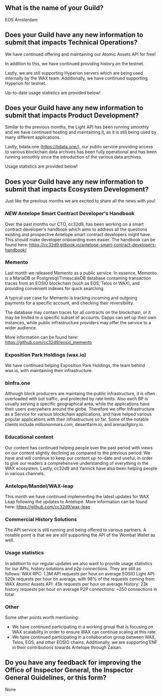 ## What is the name of your Guild?

EOS Amsterdam

## Does your Guild have any new information to submit that impacts Technical Operations?

We have continued offering and maintaining our Atomic Assets API for free!

In addition to this, we have continued providing history on the testnet.

Lastly, we are still supporting Hyperion servers which are being used internally by the WAX team. Additionally, we have continued supporting Hyperion for testnet.

Up-to-date usage statistics are provided below!

## Does your Guild have any new information to submit that impacts Product Development?
Similar to the previous months, the Light API has been running smoothly and we have continued hosting and maintaining it, as it is still being used by many different applications.

Lastly, bdata.one (https://bdata.one/), our public service providing access to various blockchain data archives has been fully operational and has been running smoothly since the introduction of the various data archives.

Usage statistics are provided below!

## Does your Guild have any new information to submit that impacts Ecosystem Development?
Just like the previous months we are excited to share all the news with you!

### *NEW* Antelope Smart Contract Developer's Handbook
Over the past months our CTO, cc32d9, has been working on a smart contract developer's handbook which aims to address all the questions existing and prospective Antelope smart contract developers might have. This should make developer onboarding even easier. The handbook can be found here: https://cc32d9.gitbook.io/antelope-smart-contract-developers-handbook/

### Memento
Last month we released Memento as a public service. In essence, Memento is a MariaDB or Postgresql/TimescaleDB database containing transaction traces from an EOSIO blockchain (such as EOS, Telos or WAX), and providing convenient indexes for quick searching.

A typical use case for Memento is tracking incoming and outgoing payments for a specific account, and checking their reversibility.

The database may contain traces for all contracts on the blockchain, or it may be limited to a specific subset of accounts. Dapps can set up their own instances, while public infrastructure providers may offer the service to a wider audience.

More information can be found here: https://github.com/cc32d9/eosio_memento

### Exposition Park Holdings (wax.io)
We have continued helping Exposition Park Holdings, the team behind wax.io, with maintaining their infrastructure.

### bInfra.one
Although block producers are maintaing the public infrastructure, it is often overloaded with bot traffic, and protected by rate limits. Also each BP is usually serving a specific geographical area, while the applications have their users everywhere around the globe. Therefore we offer Infrastructure as a Service for various blockchain applications, and have helped various popular applications with their infrastructure so far. Some of the notable clients include milliononmars.com, desertfarm.io, and arenaofglory.io.

### Educational content
Our content has continued helping people over the past period with views on our content slightly declining as compared to the previous period. We have and will continue to keep our content up-to-date and useful, in order to give our readers a comprehensive understanding of everything in the WAX ecosystem. Lastly, cc32d9 and Yannick have also been helping people in various channels.

### Antelope/Mandel/WAX-leap
This month we have continued implementing the latest updates for WAX Leap following the updates to Antelope. More information can be found here: https://github.com/cc32d9/wax-leap

### Commercial History Solutions
The API service is still running and being offered to various partners. A notable point is that we are still supporting the API of the Wombat Wallet as well.

### Usage statistics
In addition to our regular updates we also want to provide usage statistics for our APIs, history solutions and p2p connections. They are still as follows:
WAX RPC: 1.3M API requests per hour on average
EOSIO Light API: 520k requests per hour on average, with 98% of the requests coming from WAX
Atomic Assets API: 45k requests per hour on average
History: 23k history requests per hour on average
P2P connections: ~250 connections in total

### Other
Some other points worth mentioning:
* We have continued participating in a working group that is focusing on WAX scalability in order to ensure WAX can continue scaling at this rate.
* We have continued participating in a collaboration group between WAX, Telos, EOS, and other EOSIO chains. Additionally, we are supporting ENF in their contributions towards Antelope through Zaisan.

## Do you have any feedback for improving the Office of Inspector General, the Inspector General Guidelines, or this form?

None
